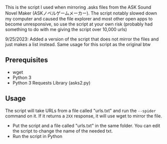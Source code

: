 This is the script I used when mirroring .asks files from the ASK Sound Novel Maker (ASKノベルゲームメーカー). The script notably slowed down my computer and caused the file explorer and most other open apps to become unresponsive, so use the script at your own risk (probably had something to do with me giving the script over 10,000 urls)

9/25/2023: Added a version of the script that does not mirror the files and just makes a list instead. Same usage for this script as the original btw

## Prerequisites
* wget
* Python 3
* Python 3 Requests Library (asks2.py)

## Usage
The script will take URLs from a file called "urls.txt" and run the ``--spider`` command on it. If it returns a ``2XX`` response, it will use wget to mirror the file.
* Put the script and a file called "urls.txt" in the same folder. You can edit the script to change the name of the needed txt.
* Run the script in Python
